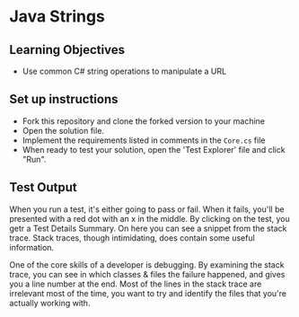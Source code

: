 # Java Strings

## Learning Objectives
- Use common C# string operations to manipulate a URL

## Set up instructions
- Fork this repository and clone the forked version to your machine
- Open the solution file.
- Implement the requirements listed in comments in the `Core.cs` file
- When ready to test your solution, open the 'Test Explorer' file and click "Run". 

## Test Output

When you run a test, it's either going to pass or fail. When it fails, you'll be presented with a red dot with an x in the middle.  By clicking on the test, you getr a Test Details Summary.  On here you can see a snippet from the stack trace.  Stack traces, though intimidating, does contain some useful information.

One of the core skills of a developer is debugging. By examining the stack trace, you can see in which classes & files the failure happened, and gives you a line number at the end. Most of the lines in the stack trace are irrelevant most of the time, you want to try and identify the files that you're actually working with.
